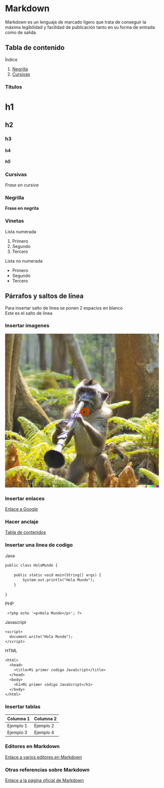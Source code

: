 
# Markdown

Markdown es un lenguaje de marcado ligero que trata de conseguir la máxima legibilidad y facilidad de publicación tanto en su forma de entrada como de salida.

## Tabla de contenido

Índice
1. [Negrilla](#negrilla)
2. [Cursivas](#cursivas)

### Titulos 

# h1
## h2
### h3
#### h4
##### h5

### Cursivas

*Frase en cursiva* 

### Negrilla

**Frase en negrita**

### Vinetas

Lista numerada
1. Primero
2. Segundo
3. Tercero

Lista no numerada
* Primero
* Segundo
* Tercero

## Párrafos y saltos de línea

Para insertar salto de línea se ponen 2 espacios en blanco  
Este es el salto de línea


### Insertar imagenes

![Mono con clarinete](/images/dalle1.png)

### Insertar enlaces

[Enlace a Google](www.google.com)

### Hacer anclaje

[Tabla de contenidos](#tabla-de-contenido)

### Insertar una linea de codigo

Java
~~~
public class HolaMundo {

	public static void main(String[] args) {		
		System.out.println("Hola Mundo");
	}

}
~~~

PHP
~~~
 <?php echo '<p>Hola Mundo</p>'; ?>
~~~

Javascript
~~~
<script>
  document.write("Hola Mundo");
</script>
~~~

HTML
~~~
<html>
  <head>
    <title>Mi primer codigo JavaScript</title>
  </head>
  <body>
    <h1>Mi primer código JavaScript</h1>
  </body>
</html>
~~~


### Insertar tablas

|Columna 1|Columna 2|
|---------|---------|
|Ejemplo 1|Ejemplo 2|
|Ejemplo 3|Ejemplo 4|


### Editores en Markdown 

 [Enlace a varios editores en Markdown](https://markdown.es/editores-markdown/)

### Otras referencias sobre Markdown

[Enlace a la página oficial de Markdown](https://markdown.es/)
